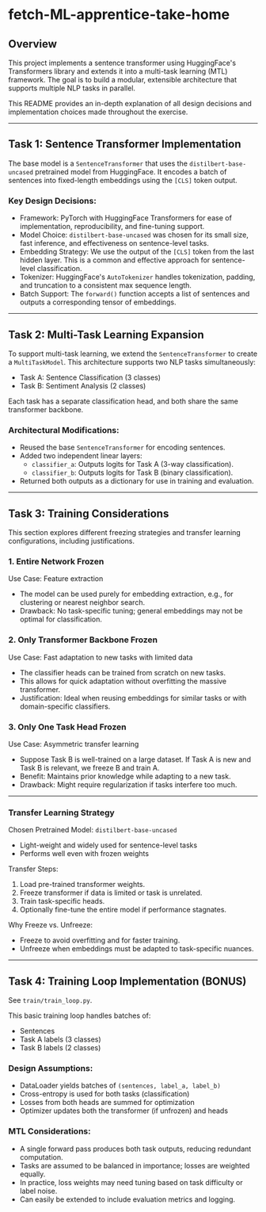 # fetch-ML-apprentice-take-home

## Overview

This project implements a sentence transformer using HuggingFace's Transformers library and extends it into a multi-task learning (MTL) framework. The goal is to build a modular, extensible architecture that supports multiple NLP tasks in parallel.

This README provides an in-depth explanation of all design decisions and implementation choices made throughout the exercise.

---

## Task 1: Sentence Transformer Implementation

The base model is a `SentenceTransformer` that uses the `distilbert-base-uncased` pretrained model from HuggingFace. It encodes a batch of sentences into fixed-length embeddings using the `[CLS]` token output.

### Key Design Decisions:

- Framework: PyTorch with HuggingFace Transformers for ease of implementation, reproducibility, and fine-tuning support.
- Model Choice: `distilbert-base-uncased` was chosen for its small size, fast inference, and effectiveness on sentence-level tasks.
- Embedding Strategy: We use the output of the `[CLS]` token from the last hidden layer. This is a common and effective approach for sentence-level classification.
- Tokenizer: HuggingFace's `AutoTokenizer` handles tokenization, padding, and truncation to a consistent max sequence length.
- Batch Support: The `forward()` function accepts a list of sentences and outputs a corresponding tensor of embeddings.

---

## Task 2: Multi-Task Learning Expansion

To support multi-task learning, we extend the `SentenceTransformer` to create a `MultiTaskModel`. This architecture supports two NLP tasks simultaneously:

- Task A: Sentence Classification (3 classes)
- Task B: Sentiment Analysis (2 classes)

Each task has a separate classification head, and both share the same transformer backbone.

### Architectural Modifications:

- Reused the base `SentenceTransformer` for encoding sentences.
- Added two independent linear layers:
  - `classifier_a`: Outputs logits for Task A (3-way classification).
  - `classifier_b`: Outputs logits for Task B (binary classification).
- Returned both outputs as a dictionary for use in training and evaluation.

---

## Task 3: Training Considerations

This section explores different freezing strategies and transfer learning configurations, including justifications.

### 1. Entire Network Frozen

Use Case: Feature extraction

- The model can be used purely for embedding extraction, e.g., for clustering or nearest neighbor search.
- Drawback: No task-specific tuning; general embeddings may not be optimal for classification.

### 2. Only Transformer Backbone Frozen

Use Case: Fast adaptation to new tasks with limited data

- The classifier heads can be trained from scratch on new tasks.
- This allows for quick adaptation without overfitting the massive transformer.
- Justification: Ideal when reusing embeddings for similar tasks or with domain-specific classifiers.

### 3. Only One Task Head Frozen

Use Case: Asymmetric transfer learning

- Suppose Task B is well-trained on a large dataset. If Task A is new and Task B is relevant, we freeze B and train A.
- Benefit: Maintains prior knowledge while adapting to a new task.
- Drawback: Might require regularization if tasks interfere too much.

---

### Transfer Learning Strategy

Chosen Pretrained Model: `distilbert-base-uncased`

- Light-weight and widely used for sentence-level tasks
- Performs well even with frozen weights

Transfer Steps:
1. Load pre-trained transformer weights.
2. Freeze transformer if data is limited or task is unrelated.
3. Train task-specific heads.
4. Optionally fine-tune the entire model if performance stagnates.

Why Freeze vs. Unfreeze:
- Freeze to avoid overfitting and for faster training.
- Unfreeze when embeddings must be adapted to task-specific nuances.

---

## Task 4: Training Loop Implementation (BONUS)

See `train/train_loop.py`.

This basic training loop handles batches of:
- Sentences
- Task A labels (3 classes)
- Task B labels (2 classes)

### Design Assumptions:
- DataLoader yields batches of `(sentences, label_a, label_b)`
- Cross-entropy is used for both tasks (classification)
- Losses from both heads are summed for optimization
- Optimizer updates both the transformer (if unfrozen) and heads

### MTL Considerations:

- A single forward pass produces both task outputs, reducing redundant computation.
- Tasks are assumed to be balanced in importance; losses are weighted equally.
- In practice, loss weights may need tuning based on task difficulty or label noise.
- Can easily be extended to include evaluation metrics and logging.
